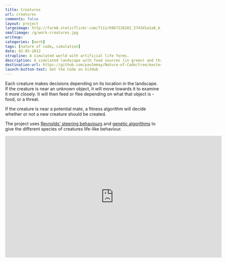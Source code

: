 ```yaml
---
title: Creatures
url: creatures
comments: false
layout: project
largeimage: http://farm8.staticflickr.com/7111/6967228282_5743d1a1a8_b_d.jpg
smallimage: /g/work-creatures.jpg
writeup: 
categories: [work]
tags: [nature of code, simulation]
date: 02-05-2012
strapline: A simulated world with artificial life forms.
description: A simulated landscape with food sources (in green) and threats (in red), populated with roaming, artificial creatures.  The creatures forage for food, avoid danger, remember, reproduce, age, and die.  
destination-url: https://github.com/paulmmay/Nature-of-Code/tree/master/noc_creatures
launch-button-text: Get the Code on GitHub
---
```

Each creature makes decisions depending on its location in the landscape. If the creature is near an unknown object, it will move towards it to examine it more closely. It will then feed or flee depending on what that object is - food, or a threat. 

If the creature is near a potential mate, a fitness algorithm will decide whether or not a new creature should be created. 

The project uses <a href="http://www.red3d.com/cwr/steer/" title="Reynolds' steering behaviours">Reynolds' steering behaviours</a> and <a href="http://www.shiffman.net/teaching/nature/ga/" title="genetic algorithms">genetic algorithms</a> to give the different species of creatures life-like behaviour.

<iframe src="http://player.vimeo.com/video/59276561?title=0&amp;byline=0&amp;portrait=0&amp;color=ffffff" width="700" height="394" frameborder="0" webkitAllowFullScreen mozallowfullscreen allowFullScreen></iframe>